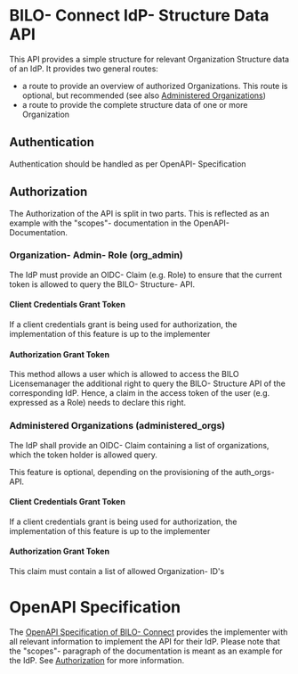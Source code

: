 # BILO- Connect IdP- Structure Data API
This API provides a simple structure for relevant Organization Structure data of an IdP. It provides two general routes:
- a route to provide an overview of authorized Organizations. This route is optional, but recommended (see also [Administered Organizations](#administered-organizations-administered_orgs))
- a route to provide the complete structure data of one or more Organization

## Authentication
Authentication should be handled as per OpenAPI- Specification

## Authorization
The Authorization of the API is split in two parts. This is reflected as an example with the "scopes"- documentation in the OpenAPI- Documentation.

### Organization- Admin- Role (org_admin)
The IdP must provide an OIDC- Claim (e.g. Role) to ensure that the current token is allowed to query the BILO- Structure- API.

#### Client Credentials Grant Token
If a client credentials grant is being used for authorization, the implementation of this feature is up to the implementer

#### Authorization Grant Token
This method allows a user which is allowed to access the BILO Licensemanager the additional right to query the BILO- Structure API of the corresponding IdP.
Hence, a claim in the access token of the user (e.g. expressed as a Role) needs to declare this right.


### Administered Organizations (administered_orgs)
The IdP shall provide an OIDC- Claim containing a list of organizations, which the token holder is allowed query.

This feature is optional, depending on the provisioning of the auth_orgs- API.

#### Client Credentials Grant Token
If a client credentials grant is being used for authorization, the implementation of this feature is up to the implementer

#### Authorization Grant Token
This claim must contain a list of allowed Organization- ID's


# OpenAPI Specification
The [OpenAPI Specification of BILO- Connect](./openapi_bilo_connect.json) provides the implementer with all relevant information to implement the API for their IdP. Please note that the "scopes"- paragraph of the documentation is meant as an example for the IdP. See [Authorization](#authorization) for more information.
